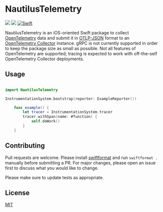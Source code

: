 # NautilusTelemetry

[![](https://img.shields.io/endpoint?url=https%3A%2F%2Fswiftpackageindex.com%2Fapi%2Fpackages%2Fairbnb%2FNautilusTelemetry%2Fbadge%3Ftype%3Dswift-versions)](https://swiftpackageindex.com/airbnb/NautilusTelemetry) [![](https://img.shields.io/endpoint?url=https%3A%2F%2Fswiftpackageindex.com%2Fapi%2Fpackages%2Fairbnb%2FNautilusTelemetry%2Fbadge%3Ftype%3Dplatforms)](https://swiftpackageindex.com/airbnb/NautilusTelemetry) [![Swift](https://github.com/airbnb/NautilusTelemetry/actions/workflows/swift.yml/badge.svg)](https://github.com/airbnb/NautilusTelemetry/actions/workflows/swift.yml)

NautilusTelemetry is an iOS-oriented Swift package to collect [OpenTelemetry](https://github.com/open-telemetry) data and submit it in [OTLP-JSON](https://github.com/open-telemetry/opentelemetry-specification/blob/main/specification/protocol/otlp.md) format to an [OpenTelemetry Collector](https://github.com/open-telemetry/opentelemetry-collector) instance. gRPC is not currently supported in order to keep the package size as small as possible. Not all features of OpenTelemetry are supported; tracing is expected to work with off-the-self OpenTelemetry Collector deployments.

## Usage

```swift

import NautilusTelemetry

InstrumentationSystem.bootstrap(reporter: ExampleReporter())

	func example() {
		let tracer = InstrumentationSystem.tracer
		tracer.withSpan(name: #function) {
			self.doWork()
		}
	}

```

## Contributing
Pull requests are welcome. Please install [swiftformat](https://github.com/nicklockwood/SwiftFormat) and run `swiftformat .` manually before submitting a PR. For major changes, please open an issue first to discuss what you would like to change.

Please make sure to update tests as appropriate.


## License
[MIT](https://choosealicense.com/licenses/mit/)
